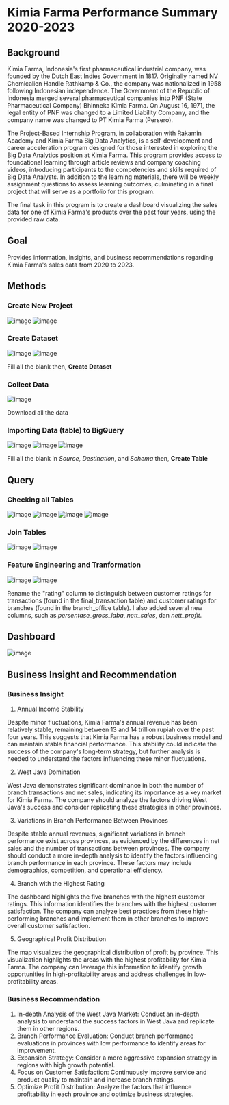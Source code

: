 # Kimia Farma Performance Summary 2020-2023

## Background
Kimia Farma, Indonesia's first pharmaceutical industrial company, was founded by the Dutch East Indies Government in 1817. Originally named NV Chemicalien Handle Rathkamp & Co., the company was nationalized in 1958 following Indonesian independence. The Government of the Republic of Indonesia merged several pharmaceutical companies into PNF (State Pharmaceutical Company) Bhinneka Kimia Farma.  On August 16, 1971, the legal entity of PNF was changed to a Limited Liability Company, and the company name was changed to PT Kimia Farma (Persero).

The Project-Based Internship Program, in collaboration with Rakamin Academy and Kimia Farma Big Data Analytics, is a self-development and career acceleration program designed for those interested in exploring the Big Data Analytics position at Kimia Farma. This program provides access to foundational learning through article reviews and company coaching videos, introducing participants to the competencies and skills required of Big Data Analysts. In addition to the learning materials, there will be weekly assignment questions to assess learning outcomes, culminating in a final project that will serve as a portfolio for this program.

The final task in this program is to create a dashboard visualizing the sales data for one of Kimia Farma's products over the past four years, using the provided raw data.

## Goal
Provides information, insights, and business recommendations regarding Kimia Farma's sales data from 2020 to 2023.

## Methods

### Create New Project
![image](https://github.com/user-attachments/assets/06605966-14d6-4778-9114-89cc76d24995)
![image](https://github.com/user-attachments/assets/fe220ece-623e-4d45-9aad-354511250573)

### Create Dataset
![image](https://github.com/user-attachments/assets/323fea29-3698-447a-8beb-b53f0febdfd6)
![image](https://github.com/user-attachments/assets/4b524a21-865b-49a9-a691-d80e9c914741)

Fill all the blank then, **Create Dataset**

### Collect Data
![image](https://github.com/user-attachments/assets/499ae6bd-dc4e-481b-90ec-7dff9e605a5d)

Download all the data

### Importing Data (table) to BigQuery
![image](https://github.com/user-attachments/assets/bfce1212-053e-4f7a-88eb-d79ff56c1084)
![image](https://github.com/user-attachments/assets/be0cc3fb-3c1b-4263-bfe7-a14ab0899e79)
![image](https://github.com/user-attachments/assets/3bc51035-9479-4f4b-80f0-a4b9cb6ae87f)

Fill all the blank in *Source*, *Destination*, and *Schema* then, **Create Table**

## Query

### Checking all Tables
![image](https://github.com/user-attachments/assets/68428d2e-d75b-41ee-87f2-2715f4c013fd)
![image](https://github.com/user-attachments/assets/2626b3f6-b818-4876-b0bc-79187c3bf889)
![image](https://github.com/user-attachments/assets/e25c8520-33fa-41f1-b24a-87008302dea8)
![image](https://github.com/user-attachments/assets/2ae8837c-bb07-42a8-8bd1-5238622ff9e1)

### Join Tables
![image](https://github.com/user-attachments/assets/c43330df-6d77-4942-85f5-b64d3cd2ae00)
![image](https://github.com/user-attachments/assets/f00f71e9-e8f6-4cfc-80fb-848b9ec8729c)

### Feature Engineering and Tranformation
![image](https://github.com/user-attachments/assets/180c0cf3-7548-4b1d-8267-f7dc0bd4f275)
![image](https://github.com/user-attachments/assets/403bcca2-ff02-4692-a10d-0f42e7b230c7)

Rename the "rating" column to distinguish between customer ratings for transactions (found in the final_transaction table) and customer ratings for branches (found in the branch_office table). I also added several new columns, such as *persentase_gross_laba*, *nett_sales*, dan *nett_profit*.

## Dashboard
![image](https://github.com/user-attachments/assets/db120cb4-a076-41b2-bd6e-3dafbaa4f5bc)

## Business Insight and Recommendation

### Business Insight

1. Annual Income Stability
   
Despite minor fluctuations, Kimia Farma's annual revenue has been relatively stable, remaining between 13 and 14 trillion rupiah over the past four years. This suggests that Kimia Farma has a robust business model and can maintain stable financial performance. This stability could indicate the success of the company's long-term strategy, but further analysis is needed to understand the factors influencing these minor fluctuations.

2. West Java Domination
   
West Java demonstrates significant dominance in both the number of branch transactions and net sales, indicating its importance as a key market for Kimia Farma. The company should analyze the factors driving West Java's success and consider replicating these strategies in other provinces.

3. Variations in Branch Performance Between Provinces
   
Despite stable annual revenues, significant variations in branch performance exist across provinces, as evidenced by the differences in net sales and the number of transactions between provinces. The company should conduct a more in-depth analysis to identify the factors influencing branch performance in each province. These factors may include demographics, competition, and operational efficiency.

4. Branch with the Highest Rating

The dashboard highlights the five branches with the highest customer ratings. This information identifies the branches with the highest customer satisfaction. The company can analyze best practices from these high-performing branches and implement them in other branches to improve overall customer satisfaction.

5. Geographical Profit Distribution

The map visualizes the geographical distribution of profit by province. This visualization highlights the areas with the highest profitability for Kimia Farma. The company can leverage this information to identify growth opportunities in high-profitability areas and address challenges in low-profitability areas.

### Business Recommendation

1. In-depth Analysis of the West Java Market: Conduct an in-depth analysis to understand the success factors in West Java and replicate them in other regions.
2. Branch Performance Evaluation: Conduct branch performance evaluations in provinces with low performance to identify areas for improvement.
3. Expansion Strategy: Consider a more aggressive expansion strategy in regions with high growth potential.
4. Focus on Customer Satisfaction: Continuously improve service and product quality to maintain and increase branch ratings.
5. Optimize Profit Distribution: Analyze the factors that influence profitability in each province and optimize business strategies.
